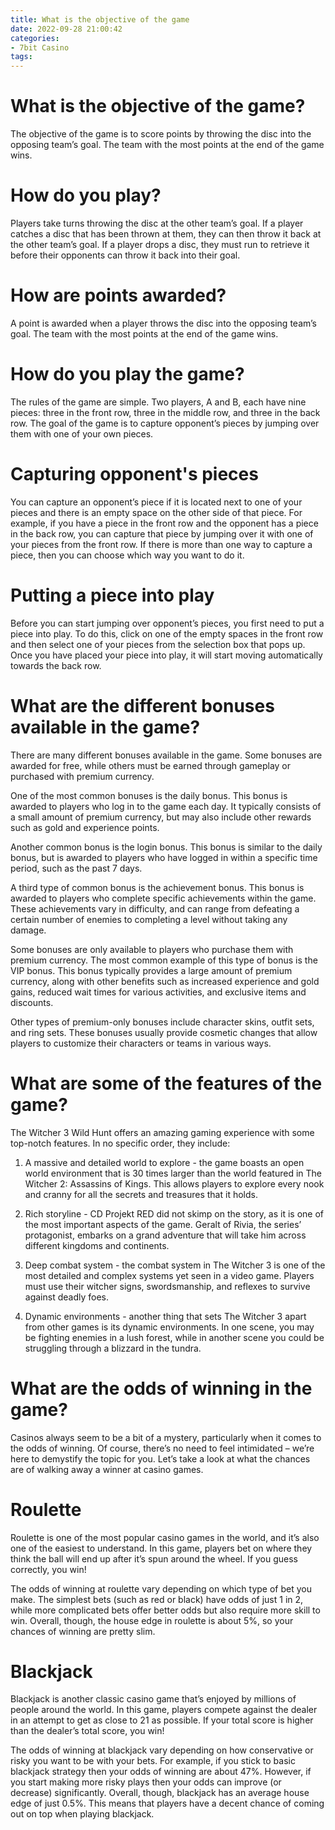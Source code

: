 ```yaml
---
title: What is the objective of the game
date: 2022-09-28 21:00:42
categories:
- 7bit Casino
tags:
---
```



#  What is the objective of the game?

The objective of the game is to score points by throwing the disc into the opposing team’s goal. The team with the most points at the end of the game wins.

# How do you play?

Players take turns throwing the disc at the other team’s goal. If a player catches a disc that has been thrown at them, they can then throw it back at the other team’s goal. If a player drops a disc, they must run to retrieve it before their opponents can throw it back into their goal.

# How are points awarded?

A point is awarded when a player throws the disc into the opposing team’s goal. The team with the most points at the end of the game wins.

#  How do you play the game?

The rules of the game are simple. Two players, A and B, each have nine pieces: three in the front row, three in the middle row, and three in the back row. The goal of the game is to capture opponent’s pieces by jumping over them with one of your own pieces.

# Capturing opponent's pieces

You can capture an opponent’s piece if it is located next to one of your pieces and there is an empty space on the other side of that piece. For example, if you have a piece in the front row and the opponent has a piece in the back row, you can capture that piece by jumping over it with one of your pieces from the front row. If there is more than one way to capture a piece, then you can choose which way you want to do it.

# Putting a piece into play

Before you can start jumping over opponent’s pieces, you first need to put a piece into play. To do this, click on one of the empty spaces in the front row and then select one of your pieces from the selection box that pops up. Once you have placed your piece into play, it will start moving automatically towards the back row.

#  What are the different bonuses available in the game?

There are many different bonuses available in the game. Some bonuses are awarded for free, while others must be earned through gameplay or purchased with premium currency.

One of the most common bonuses is the daily bonus. This bonus is awarded to players who log in to the game each day. It typically consists of a small amount of premium currency, but may also include other rewards such as gold and experience points.

Another common bonus is the login bonus. This bonus is similar to the daily bonus, but is awarded to players who have logged in within a specific time period, such as the past 7 days.

A third type of common bonus is the achievement bonus. This bonus is awarded to players who complete specific achievements within the game. These achievements vary in difficulty, and can range from defeating a certain number of enemies to completing a level without taking any damage.

Some bonuses are only available to players who purchase them with premium currency. The most common example of this type of bonus is the VIP bonus. This bonus typically provides a large amount of premium currency, along with other benefits such as increased experience and gold gains, reduced wait times for various activities, and exclusive items and discounts.

Other types of premium-only bonuses include character skins, outfit sets, and ring sets. These bonuses usually provide cosmetic changes that allow players to customize their characters or teams in various ways.

#  What are some of the features of the game?

  The Witcher 3 Wild Hunt offers an amazing gaming experience with some top-notch features. In no specific order, they include:

1) A massive and detailed world to explore - the game boasts an open world environment that is 30 times larger than the world featured in The Witcher 2: Assassins of Kings. This allows players to explore every nook and cranny for all the secrets and treasures that it holds.

2) Rich storyline - CD Projekt RED did not skimp on the story, as it is one of the most important aspects of the game. Geralt of Rivia, the series’ protagonist, embarks on a grand adventure that will take him across different kingdoms and continents.

3) Deep combat system - the combat system in The Witcher 3 is one of the most detailed and complex systems yet seen in a video game. Players must use their witcher signs, swordsmanship, and reflexes to survive against deadly foes.

4) Dynamic environments - another thing that sets The Witcher 3 apart from other games is its dynamic environments. In one scene, you may be fighting enemies in a lush forest, while in another scene you could be struggling through a blizzard in the tundra.

#  What are the odds of winning in the game?

Casinos always seem to be a bit of a mystery, particularly when it comes to the odds of winning. Of course, there’s no need to feel intimidated – we’re here to demystify the topic for you. Let’s take a look at what the chances are of walking away a winner at casino games.

# Roulette

Roulette is one of the most popular casino games in the world, and it’s also one of the easiest to understand. In this game, players bet on where they think the ball will end up after it’s spun around the wheel. If you guess correctly, you win!

The odds of winning at roulette vary depending on which type of bet you make. The simplest bets (such as red or black) have odds of just 1 in 2, while more complicated bets offer better odds but also require more skill to win. Overall, though, the house edge in roulette is about 5%, so your chances of winning are pretty slim.

# Blackjack

Blackjack is another classic casino game that’s enjoyed by millions of people around the world. In this game, players compete against the dealer in an attempt to get as close to 21 as possible. If your total score is higher than the dealer’s total score, you win!

The odds of winning at blackjack vary depending on how conservative or risky you want to be with your bets. For example, if you stick to basic blackjack strategy then your odds of winning are about 47%. However, if you start making more risky plays then your odds can improve (or decrease) significantly. Overall, though, blackjack has an average house edge of just 0.5%. This means that players have a decent chance of coming out on top when playing blackjack.
